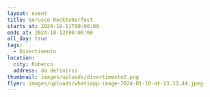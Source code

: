 ```yaml
---
layout: event
title: Gerusco Rocktoberfest
starts_at: 2024-10-11T00:00:00
ends_at: 2024-10-12T00:00:00
all_day: true
tags:
  - Divertimento
location:
  city: Robecco
  address: da definirsi
thumbnail: images/uploads/divertimento2.png
flyer: images/uploads/whatsapp-image-2024-01-10-at-13.33.44.jpeg
---
```


